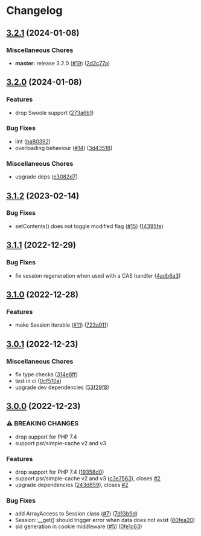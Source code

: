 # Changelog

## [3.2.1](https://github.com/compwright/php-session/compare/v3.2.0...v3.2.1) (2024-01-08)


### Miscellaneous Chores

* **master:** release 3.2.0 ([#19](https://github.com/compwright/php-session/issues/19)) ([2d2c77a](https://github.com/compwright/php-session/commit/2d2c77affe7a64f6c2c5389a345c7dcdde552749))

## [3.2.0](https://github.com/compwright/php-session/compare/v3.1.2...v3.2.0) (2024-01-08)


### Features

* drop Swoole support ([273a6b1](https://github.com/compwright/php-session/commit/273a6b187a4bd19a0459ebbea7a1112482e184cb))


### Bug Fixes

* lint ([ba80392](https://github.com/compwright/php-session/commit/ba8039252bc9e7224cf9293a7b2d1b5ac42ca175))
* overloading behaviour ([#14](https://github.com/compwright/php-session/issues/14)) ([3d43518](https://github.com/compwright/php-session/commit/3d4351824ed014c6eb0057fe1b60c9b6ba9f8cea))


### Miscellaneous Chores

* upgrade deps ([e3082d7](https://github.com/compwright/php-session/commit/e3082d760e7910aa007427c509119ef27681adc5))

## [3.1.2](https://github.com/compwright/php-session/compare/v3.1.1...v3.1.2) (2023-02-14)


### Bug Fixes

* setContents() does not toggle modified flag ([#15](https://github.com/compwright/php-session/issues/15)) ([14395fe](https://github.com/compwright/php-session/commit/14395fe884cf4ae2d5979ecb864de83ed222bff9))

## [3.1.1](https://github.com/compwright/php-session/compare/v3.1.0...v3.1.1) (2022-12-29)


### Bug Fixes

* fix session regeneration when used with a CAS handler ([4adb6a3](https://github.com/compwright/php-session/commit/4adb6a366302212e5415bde4152b67a78c83f076))

## [3.1.0](https://github.com/compwright/php-session/compare/v3.0.1...v3.1.0) (2022-12-28)


### Features

* make Session iterable ([#11](https://github.com/compwright/php-session/issues/11)) ([723a911](https://github.com/compwright/php-session/commit/723a9116e16d1a20373b8d7bcee63c789eede86f))

## [3.0.1](https://github.com/compwright/php-session/compare/v3.0.0...v3.0.1) (2022-12-23)


### Miscellaneous Chores

* fix type checks ([314e8ff](https://github.com/compwright/php-session/commit/314e8ff682484819e10e0cf0c63f4d1fb050617a))
* test in ci ([0cf510a](https://github.com/compwright/php-session/commit/0cf510a9fab5899e2bef2c94b6d5207d517ae932))
* upgrade dev dependencies ([53f29f8](https://github.com/compwright/php-session/commit/53f29f8b3d3a97ee4f8a8a7d6c1df17e1458dfe6))

## [3.0.0](https://github.com/compwright/php-session/compare/v2.0.0...v3.0.0) (2022-12-23)


### ⚠ BREAKING CHANGES

* drop support for PHP 7.4
* support psr/simple-cache v2 and v3

### Features

* drop support for PHP 7.4 ([19358d0](https://github.com/compwright/php-session/commit/19358d039685beca8c8ec14e8cba260aeacdc0fa))
* support psr/simple-cache v2 and v3 ([c3e7563](https://github.com/compwright/php-session/commit/c3e756337fe2de35270201cf9a9271d42bc3b4ee)), closes [#2](https://github.com/compwright/php-session/issues/2)
* upgrade dependencies ([243d859](https://github.com/compwright/php-session/commit/243d859028fdfa0f4be4c8761f63a364b0f0e7f2)), closes [#2](https://github.com/compwright/php-session/issues/2)


### Bug Fixes

* add ArrayAccess to Session class ([#7](https://github.com/compwright/php-session/issues/7)) ([7d13b9d](https://github.com/compwright/php-session/commit/7d13b9dd1fea5243f382ad51802146e5d60c963e))
* Session::__get() should trigger error when data does not exist ([80fea20](https://github.com/compwright/php-session/commit/80fea2000d4d4bb624c8e3fecc196a6ba4697899))
* sid generation in cookie middleware ([#5](https://github.com/compwright/php-session/issues/5)) ([0fe1c63](https://github.com/compwright/php-session/commit/0fe1c6322a46acf0b2ce9e4e7072e80563e28279))
